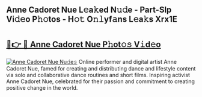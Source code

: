 ## Anne Cadoret Nue L𝚎a𝚔ed N𝚞𝚍e - Part-Slp Vi𝚍𝚎o P𝚑𝚘tos - H𝚘𝚝 O𝚗𝚕yf𝚊ns L𝚎a𝚔s Xrx1E

# <h2><a href="http://kfcdz3.oniu.top/?m=Anne+Cadoret+Nue">🔗👉 🔴 Anne Cadoret Nue P𝚑ot𝚘𝚜 V𝚒d𝚎o</a></h2>

[![Anne Cadoret Nue Nu𝚍e𝚜](https://i.imgur.com/0qMVB7G.gif)](http://kfcdz3.oniu.top/?m=Anne+Cadoret+Nue)
Online performer and digital artist Anne Cadoret Nue, famed for creating and distributing dance and lifestyle content via solo and collaborative dance routines and short films. Inspiring activist Anne Cadoret Nue, celebrated for their passion and commitment to creating positive change in the world.  
